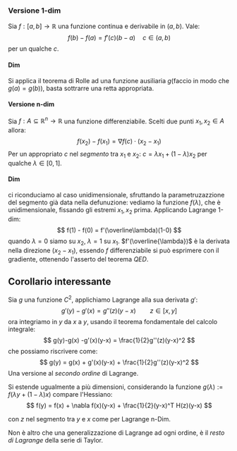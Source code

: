 ### Versione 1-dim
Sia $f : [a,b] \to \mathbb{R}$ una funzione continua e derivabile in $(a,b)$. Vale:
$$
f(b)-f(a) = f'(c)(b-a)\quad c \in (a,b)
$$
per un qualche $c$. 

#### Dim 
Si applica il teorema di Rolle ad una funzione ausiliaria $g$(faccio in modo che $g(a) = g(b)$), basta sottrarre una retta appropriata.

#### Versione n-dim
Sia $f: A \subseteq \mathbb{R}^n \to \mathbb{R}$ una funzione differenziabile. Scelti due punti $x_1,x_2 \in A$ allora:
$$
f(x_2) - f(x_1) = \nabla f(c)\cdot(x_2-x_1)
$$
Per un appropriato $c$ nel _segmento_ tra $x_1$ e $x_2$: $c = \lambda x_1 + (1-\lambda)x_2$ per qualche $\lambda \in [0,1]$. 
#### Dim 
ci riconduciamo al caso unidimensionale, sfruttando la parametruzazzione del segmento già data nella defunuzione: vediamo la funzione $f(\lambda)$, che è unidimensionale, fissando gli estremi $x_1,x_2$ prima. Applicando Lagrange 1-dim:
$$
f(1) - f(0) = f'(\overline\lambda)(1-0)
$$
quando $\lambda = 0$ siamo su $x_2$, $\lambda = 1$ su $x_1$. $f'(\overline{\lambda})$ è la derivata nella direzione ($x_2-x_1$), essendo $f$ differenziabile si può esprimere con il gradiente, ottenendo l'asserto del teorema $QED$.

## Corollario interessante 
Sia $g$ una funzione $C^2$, applichiamo Lagrange alla sua derivata $g'$:
$$
g'(y)-g'(x) = g''(z)(y-x) \qquad z \in [x,y]
$$
ora integriamo in $y$ da $x$ a $y$, usando il teorema fondamentale del calcolo integrale:
$$
g(y)-g(x) -g'(x)(y-x) = \frac{1}{2}g''(z)(y-x)^2
$$
che possiamo riscrivere come:
$$
g(y) = g(x) + g'(x)(y-x) + \frac{1}{2}g''(z)(y-x)^2
$$
Una versione al _secondo ordine_ di Lagrange.

Si estende ugualmente a più dimensioni, considerando la funzione $g(\lambda) := f(\lambda y + (1-\lambda)x)$ compare l'Hessiano:
$$
f(y) = f(x) + \nabla f(x)(y-x) + \frac{1}{2}(y-x)^T H(z)(y-x)
$$

con $z$ nel segmento tra $y$ e $x$ come per Lagrange n-Dim.

Non è altro che una generalizzazione di Lagrange ad ogni ordine, è il _resto di Lagrange_ della serie di Taylor.
